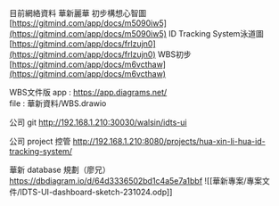 目前網絡資料
華新麗華
初步構想心智圖
[https://gitmind.com/app/docs/m5090iw5](https://gitmind.com/app/docs/m5090iw5)
ID Tracking System泳道圖
[https://gitmind.com/app/docs/frlzujn0](https://gitmind.com/app/docs/frlzujn0)
WBS初步
[https://gitmind.com/app/docs/m6vcthaw](https://gitmind.com/app/docs/m6vcthaw)

WBS文件版
app : https://app.diagrams.net/  
file : 華新資料/WBS.drawio

公司 git
http://192.168.1.210:30030/walsin/idts-ui

公司 project 控管
http://192.168.1.210:8080/projects/hua-xin-li-hua-id-tracking-system/

華新 database 規劃（廖兄）
https://dbdiagram.io/d/64d3336502bd1c4a5e7a1bbf
![[華新專案/專案文件/IDTS-UI-dashboard-sketch-231024.odp]]
